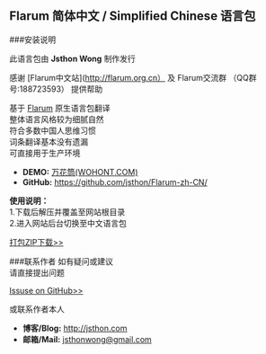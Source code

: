## Flarum 简体中文 / Simplified Chinese 语言包

###安装说明

此语言包由 **Jsthon Wong** 制作发行  

感谢 [Flarum中文站](http://flarum.org.cn） 及 Flarum交流群 （QQ群号:188723593） 提供帮助

  
基于 [Flarum](http://flarum.org) 原生语言包翻译  
整体语言风格较为细腻自然  
符合多数中国人思维习惯  
词条翻译基本没有遗漏  
可直接用于生产环境  
  
* **DEMO:** [万花筒(WOHONT.COM)](https://wohont.com/)
* **GitHub:** <https://github.com/jsthon/Flarum-zh-CN/>
  
**使用说明：**  
1.下载后解压并覆盖至网站根目录  
2.进入网站后台切换至中文语言包  
  
[打包ZIP下载>>](https://github.com/jsthon/Flarum-zh-CN/archive/master.zip)  
  
###联系作者
如有疑问或建议  
请直接提出问题  
  
[Issuse on GitHub>>](https://github.com/jsthon/Flarum-zh-CN/issues)  
  
或联系作者本人  
* **博客/Blog:** <http://jsthon.com>
* **邮箱/Mail:** jsthonwong@gmail.com  
